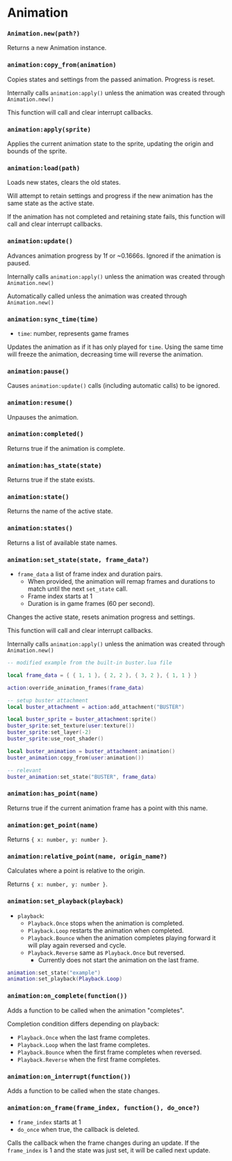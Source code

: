 # Animation

### `Animation.new(path?)`

Returns a new Animation instance.

### `animation:copy_from(animation)`

Copies states and settings from the passed animation. Progress is reset.

Internally calls `animation:apply()` unless the animation was created through `Animation.new()`

This function will call and clear interrupt callbacks.

### `animation:apply(sprite)`

Applies the current animation state to the sprite, updating the origin and bounds of the sprite.

### `animation:load(path)`

Loads new states, clears the old states.

Will attempt to retain settings and progress if the new animation has the same state as the active state.

If the animation has not completed and retaining state fails, this function will call and clear interrupt callbacks.

### `animation:update()`

Advances animation progress by 1f or ~0.1666s. Ignored if the animation is paused.

Internally calls `animation:apply()` unless the animation was created through `Animation.new()`

Automatically called unless the animation was created through `Animation.new()`

### `animation:sync_time(time)`

- `time`: number, represents game frames

Updates the animation as if it has only played for `time`. Using the same time will freeze the animation, decreasing time will reverse the animation.

### `animation:pause()`

Causes `animation:update()` calls (including automatic calls) to be ignored.

### `animation:resume()`

Unpauses the animation.

### `animation:completed()`

Returns true if the animation is complete.

### `animation:has_state(state)`

Returns true if the state exists.

### `animation:state()`

Returns the name of the active state.

### `animation:states()`

Returns a list of available state names.

### `animation:set_state(state, frame_data?)`

- `frame_data` a list of frame index and duration pairs.
  - When provided, the animation will remap frames and durations to match until the next `set_state` call.
  - Frame index starts at 1
  - Duration is in game frames (60 per second).

Changes the active state, resets animation progress and settings.

This function will call and clear interrupt callbacks.

Internally calls `animation:apply()` unless the animation was created through `Animation.new()`

```lua
-- modified example from the built-in buster.lua file

local frame_data = { { 1, 1 }, { 2, 2 }, { 3, 2 }, { 1, 1 } }

action:override_animation_frames(frame_data)

-- setup buster attachment
local buster_attachment = action:add_attachment("BUSTER")

local buster_sprite = buster_attachment:sprite()
buster_sprite:set_texture(user:texture())
buster_sprite:set_layer(-2)
buster_sprite:use_root_shader()

local buster_animation = buster_attachment:animation()
buster_animation:copy_from(user:animation())

-- relevant
buster_animation:set_state("BUSTER", frame_data)
```

### `animation:has_point(name)`

Returns true if the current animation frame has a point with this name.

### `animation:get_point(name)`

Returns `{ x: number, y: number }`.

### `animation:relative_point(name, origin_name?)`

Calculates where a point is relative to the origin.

Returns `{ x: number, y: number }`.

### `animation:set_playback(playback)`

- `playback`:
  - `Playback.Once` stops when the animation is completed.
  - `Playback.Loop` restarts the animation when completed.
  - `Playback.Bounce` when the animation completes playing forward it will play again reversed and cycle.
  - `Playback.Reverse` same as `Playback.Once` but reversed.
    - Currently does not start the animation on the last frame.

```lua
animation:set_state("example")
animation:set_playback(Playback.Loop)
```

### `animation:on_complete(function())`

Adds a function to be called when the animation "completes".

Completion condition differs depending on playback:

- `Playback.Once` when the last frame completes.
- `Playback.Loop` when the last frame completes.
- `Playback.Bounce` when the first frame completes when reversed.
- `Playback.Reverse` when the first frame completes.

### `animation:on_interrupt(function())`

Adds a function to be called when the state changes.

### `animation:on_frame(frame_index, function(), do_once?)`

- `frame_index` starts at 1
- `do_once` when true, the callback is deleted.

Calls the callback when the frame changes during an update. If the `frame_index` is 1 and the state was just set, it will be called next update.
